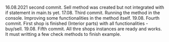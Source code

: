 16.08.2021 second commit. Sell method was created but not integrated with if statement in main.ts yet.
17.08. Third commit. Running the method in the console. Improving some functionalities in the method itself. 
19.08. Fourth commit. First shop is finished (Interior parts) with all functionalities - buy/sell.
19.08. Fifth commit. All thre shops instances are ready and works. It must writting a few check methods to finish example.